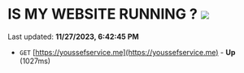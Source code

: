 # IS MY WEBSITE RUNNING ? [![](https://img.shields.io/static/v1?label=Sponsor&message=%E2%9D%A4&logo=GitHub&color=%23fe8e86)](https://github.com/sponsors/<username>)

Last updated: **11/27/2023, 6:42:45 PM**

- `GET` [https://youssefservice.me](https://youssefservice.me) - **Up** (1027ms)

